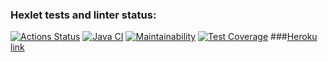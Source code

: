 ### Hexlet tests and linter status:
[![Actions Status](https://github.com/NickKisel/java-project-lvl4/workflows/hexlet-check/badge.svg)](https://github.com/NickKisel/java-project-lvl4/actions)
[![Java CI](https://github.com/NickKisel/java-project-lvl4/actions/workflows/java-check.yml/badge.svg)](https://github.com/NickKisel/java-project-lvl4/actions/workflows/java-check.yml)
[![Maintainability](https://api.codeclimate.com/v1/badges/bd70937158c67ae9572b/maintainability)](https://codeclimate.com/github/NickKisel/java-project-lvl4/maintainability)
[![Test Coverage](https://api.codeclimate.com/v1/badges/bd70937158c67ae9572b/test_coverage)](https://codeclimate.com/github/NickKisel/java-project-lvl4/test_coverage)
###[Heroku link](https://hexlet-project-lvl4.herokuapp.com/)